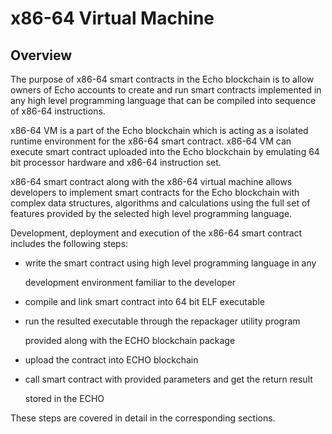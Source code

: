 # x86-64 Virtual Machine

## Overview

The purpose of x86-64 smart contracts in the Echo blockchain is to allow owners of Echo accounts to create and run smart contracts implemented in any high level programming language that can be compiled into sequence of x86-64 instructions.

x86-64 VM is a part of the Echo blockchain which is acting as a isolated runtime environment for the x86-64 smart contract. x86-64 VM can execute smart contract uploaded into the Echo blockchain by emulating 64 bit processor hardware and x86-64 instruction set.

x86-64 smart contract along with the x86-64 virtual machine allows developers to implement smart contracts for the Echo blockchain with complex data structures, algorithms and calculations using the full set of features provided by the selected high level programming language.

Development, deployment and execution of the x86-64 smart contract includes the following steps:

* write the smart contract using high level programming language in any

  development environment familiar to the developer 

* compile and link smart contract into 64 bit ELF executable 
* run the resulted executable through the repackager utility program

  provided along with the ECHO blockchain package

* upload the contract into ECHO blockchain 
* call smart contract with provided parameters and get the return result

  stored in the ECHO 

These steps are covered in detail in the corresponding sections.

